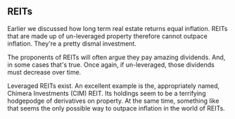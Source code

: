 ## REITs

Earlier we discussed how long term real estate returns equal inflation.  REITs that are made up of un-leveraged property therefore cannot outpace inflation.  They're a pretty dismal investment.

The proponents of REITs will often argue they pay amazing dividends.  And, in some cases that's true.  Once again, if un-leveraged, those dividends must decrease over time.

Leveraged REITs exist.  An excellent example is the, appropriately named, Chimera Investments (CIM) REIT.  Its holdings seem to be a terrifying hodgepodge of derivatives on property.  At the same time, something like that seems the only possible way to outpace inflation in the world of REITs.
